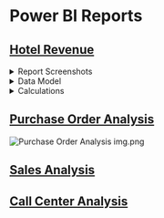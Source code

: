 # Power BI Reports
## [Hotel Revenue](https://app.powerbi.com/view?r=eyJrIjoiZmE4N2Q0Y2ItMmE0Yi00YTBiLTg0ZjItOTA1N2YzYThkZDcxIiwidCI6ImJjMjQxODZjLTc0NzUtNGM2ZS05NThhLTg4MmMzYTZiOWIwYSIsImMiOjJ9)

<details>
  <summary>Report Screenshots</summary>
  
![Hotel Revenue img1.png](https://images.zenhubusercontent.com/6345b946a9dc402ad81927d2/4e885ccd-c36b-456e-b116-582950eefdb2)![Hotel Revenue img2.png](https://images.zenhubusercontent.com/6345b946a9dc402ad81927d2/c9228710-ed83-4b79-bb04-4514a0b8ccc4)![Hotel Revenue img3.png](https://images.zenhubusercontent.com/6345b946a9dc402ad81927d2/4e560ae1-f84b-45fd-95aa-ef000b3c7414)![Hotel Revenue img4.png](https://images.zenhubusercontent.com/6345b946a9dc402ad81927d2/37b84f44-d6e9-4d6c-98d4-d9a5a3fc6f75)  

</details>

<details>
  <summary>Data Model</summary>
  
![Hotel Revenue Datamodel.png](https://images.zenhubusercontent.com/6345b946a9dc402ad81927d2/8c188e20-56ba-43e4-ad3c-6ad44db9c38a)

</details>

<details>
  <summary>Calculations</summary>
  
![image](https://user-images.githubusercontent.com/114692351/195720241-e9eb6b72-7b02-4e67-b80b-d7b4ad26e921.png)

</details>

## [Purchase Order Analysis](https://app.powerbi.com/view?r=eyJrIjoiYWI1YWU4ZDMtZTEzZS00OTZlLTg0ZGYtNjg5NDdkOTcyYmMzIiwidCI6ImJjMjQxODZjLTc0NzUtNGM2ZS05NThhLTg4MmMzYTZiOWIwYSIsImMiOjJ9)
![Purchase Order Analysis img.png](https://images.zenhubusercontent.com/6345b946a9dc402ad81927d2/859fc663-1135-4c84-b983-4f8a70c2c2b3)
## [Sales Analysis](https://app.powerbi.com/view?r=eyJrIjoiOWM1YTQ4NmQtOTExNC00ZTMwLWFjZjgtZjEwNWFiNmYwYmZhIiwidCI6ImJjMjQxODZjLTc0NzUtNGM2ZS05NThhLTg4MmMzYTZiOWIwYSIsImMiOjJ9)
## [Call Center Analysis](https://app.powerbi.com/view?r=eyJrIjoiNjc0OWY2MWEtOTU4OS00MTM4LThkNTgtZmEyM2VlNWRlM2IyIiwidCI6ImJjMjQxODZjLTc0NzUtNGM2ZS05NThhLTg4MmMzYTZiOWIwYSIsImMiOjJ9)

